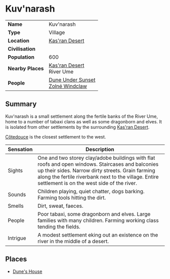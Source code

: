 # Kuv'narash

|||
| --- | --- |
| **Name** | Kuv'narash | place.4
| **Type** | Village |
| **Location** | [Kas'ran Desert](../../topography/valleys-plains-deserts/kasran-desert.md) |
| **Civilisation** | |
| **Population** | 600 |
| **Nearby Places** | [Kas'ran Desert](../../topography/valleys-plains-deserts/kasran-desert.md)<br>River Ume |
| **People** | [Dune Under Sunset](../../../characters/dune-under-sunset.md)<br>[Zolné Windclaw](../../../characters/zolne-windclaw.md) |

## Summary

Kuv'narash is a small settlement along the fertile banks of the River Ume, home to a number of tabaxi clans as well as some dragonborn and elves. It is isolated from other settlements by the surrounding [Kas'ran Desert](../../topography/valleys-plains-deserts/kasran-desert.md).

[Côtedouce](../towns/cotedouce.md) is the closest settlement to the west.

| Sensation | Description |
| ---- | --- |
| Sights | One and two storey clay/adobe buildings with flat roofs and open windows. Staircases and balconies up their sides. Narrow dirty streets. Grain farming along the fertile riverbank next to the village. Entire settlement is on the west side of the river. |
| Sounds | Children playing, quiet chatter, dogs barking. Farming tools hitting the dirt. |
| Smells | Dirt, sweat, faeces. |
| People | Poor tabaxi, some dragonborn and elves. Large families with many children. Farming working class tending the fields. |
| Intrigue | A modest settlement eking out an existence on the river in the middle of a desert. |

## Places

- [Dune's House](../../buildings/houses/dunes-house.md)
